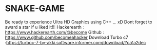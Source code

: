 # SNAKE-GAME
Be ready to experience Ultra HD Graphics using C++ ... xD
Dont forget to award a star if u liked it!!!
Hackerearth : https://www.hackerearth.com/@become
Github : https://www.github.com/becomeahacker
Download Turbo c7 :https://turboc-7-by-akki.software.informer.com/download/?ca1a2dec

